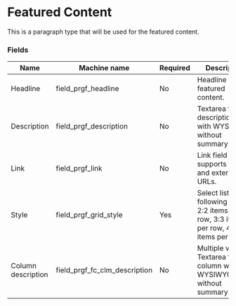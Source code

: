 # Featured Content
This is a paragraph type that will be used for the featured content.

### Fields
| Name  | Machine name | Required | Description |
| ------------- | ------------- | ------------- | ------------- |
| Headline | field\_prgf_headline | No | Headline of the featured content. |
| Description| field\_prgf_description | No | Textarea for the description/body with WYSIWYG, without summary. |
| Link | field\_prgf_link | No | Link field that supports internal and external URLs. |
| Style | field\_prgf\_grid_style | Yes | Select list with following values: 2:2 items per row, 3:3 items per row, 4:4 items per row |
| Column description| field\_prgf\_fc\_clm\_description | No | Multiple values. Textarea for the column with WYSIWYG, without summary. |
